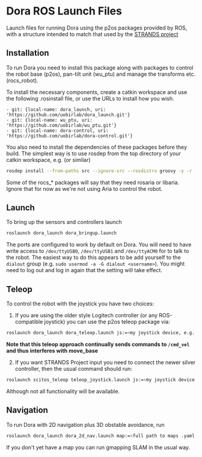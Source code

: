 # Dora ROS Launch Files

Launch files for running Dora using the p2os packages provided by ROS, with a structure intended to match that used by the [STRANDS project](http://github.com/strands-project)

## Installation

To run Dora you need to install this package along with packages to control the robot base (p2os), pan-tilt unit (wu_ptu) and manage the transforms etc. (rocs_robot).

To install the necessary components, create a catkin workspace and use the following .rosinstall file, or use the URLs to install how you wish.

```
- git: {local-name: dora_launch, uri: 'https://github.com/uobirlab/dora_launch.git'}
- git: {local-name: wu_ptu, uri: 'https://github.com/uobirlab/wu_ptu.git'}
- git: {local-name: dora-control, uri: 'https://github.com/uobirlab/dora-control.git'}
```

You also need to install the dependencies of these packages before they build. The simplest way is to use rosdep from the top directory of your catkin workspace, e.g. (or similar)

```bash
rosdep install --from-paths src --ignore-src --rosdistro groovy -y -r
```

Some of the rocs_* packages will say that they need rosaria or libaria. Ignore that for now as we're not using Aria to control the robot. 

## Launch

To bring up the sensors and controllers launch

```bash
roslaunch dora_launch dora_bringup.launch
```

The ports are configured to work by default on Dora. You will need to have write access to `/dev/ttyUSB0`, `/dev/ttyUSB1` and `/dev/ttyACM0` for to talk to the robot. The easiest way to do this appears to be add yourself to the `dialout` group (e.g. `sudo usermod -a -G dialout <username>`). You might need to log out and log in again that the setting will take effect.

## Teleop

To control the robot with the joystick you have two choices: 

1. If you are using the older style Logitech controller (or any ROS-compatible joystick) you can use the p2os teleop package via:
```bash
roslaunch dora_launch dora_teleop.launch js:=<my joystick device, e.g. /dev/input/js1>
```
**Note that this teleop approach continually sends commands to `/cmd_vel` and thus interferes with move_base**

2. If you want STRANDS Project input you need to connect the newer silver controller, then the usual command should run:
```bash
roslaunch scitos_teleop teleop_joystick.launch js:=<my joystick device, e.g. /dev/input/js1>
```
Although not all functionality will be available.

## Navigation

To run Dora with 2D navigation plus 3D obstable avoidance, run 
```bash
roslaunch dora_launch dora_2d_nav.launch map:=<full path to maps .yaml file>
```
If you don't yet have a map you can run gmapping SLAM in the usual way.


